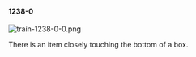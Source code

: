 #### 1238-0
![train-1238-0-0.png](https://github.com/lil-lab/nlvr/raw/master/nlvr/train/images/1/train-1238-0-0.png "train-1238-0-0.png")

There is an item closely touching the bottom of a box.